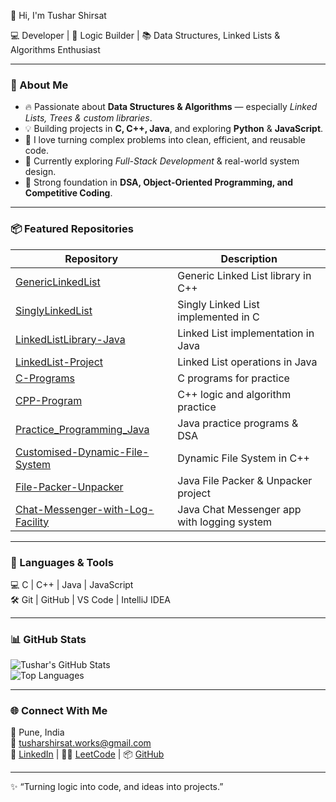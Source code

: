 👋 Hi, I'm Tushar Shirsat

💻 Developer | 🚀 Logic Builder | 📚 Data Structures, Linked Lists & Algorithms Enthusiast  

---

### 🚀 About Me  
- 🔥 Passionate about **Data Structures & Algorithms** — especially *Linked Lists, Trees & custom libraries*.  
- 💡 Building projects in **C, C++, Java**, and exploring **Python** & **JavaScript**.  
- 🧠 I love turning complex problems into clean, efficient, and reusable code.  
- 🌱 Currently exploring *Full-Stack Development* & real-world system design.  
- 💪 Strong foundation in **DSA, Object-Oriented Programming, and Competitive Coding**.  

---

### 📦 Featured Repositories  

| Repository | Description |
|-------------|-------------|
| [GenericLinkedList](https://github.com/ShirsatTushar/GenericLinkedList) | Generic Linked List library in C++ |
| [SinglyLinkedList](https://github.com/ShirsatTushar/SinglyLinkedList) | Singly Linked List implemented in C |
| [LinkedListLibrary-Java](https://github.com/ShirsatTushar/LinkedListLibrary-Java) | Linked List implementation in Java |
| [LinkedList-Project](https://github.com/ShirsatTushar/LinkedList-Project) | Linked List operations in Java |
| [C-Programs](https://github.com/ShirsatTushar/C-Programs) | C programs for practice |
| [CPP-Program](https://github.com/ShirsatTushar/CPP-Program) | C++ logic and algorithm practice |
| [Practice_Programming_Java](https://github.com/ShirsatTushar/Practice_Programming_Java) | Java practice programs & DSA |
| [Customised-Dynamic-File-System](https://github.com/ShirsatTushar/Customised-Dynamic-File-System) | Dynamic File System in C++ |
| [File-Packer-Unpacker](https://github.com/ShirsatTushar/File-Packer-Unpacker) | Java File Packer & Unpacker project |
| [Chat-Messenger-with-Log-Facility](https://github.com/ShirsatTushar/Chat-Messenger-with-Log-Facility) | Java Chat Messenger app with logging system |

---

### 🧠 Languages & Tools  
💻 C | C++ | Java |  JavaScript  
🛠️ Git | GitHub | VS Code | IntelliJ IDEA  

---

### 📊 GitHub Stats  

![Tushar's GitHub Stats](https://github-readme-stats.vercel.app/api?username=ShirsatTushar&show_icons=true&theme=tokyonight)  
![Top Languages](https://github-readme-stats.vercel.app/api/top-langs/?username=ShirsatTushar&layout=compact&theme=tokyonight)

---

### 🌐 Connect With Me  
📍 Pune, India  
📧 tusharshirsat.works@gmail.com  
💼 [LinkedIn](https://www.linkedin.com/in/tusharshirsat) | 🧑‍💻 [LeetCode](https://leetcode.com/ShirsatTushar) | 📦 [GitHub](https://github.com/ShirsatTushar)

---

✨ “Turning logic into code, and ideas into projects.”  
